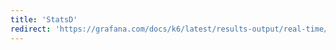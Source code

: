 ```yaml
---
title: 'StatsD'
redirect: 'https://grafana.com/docs/k6/latest/results-output/real-time/statsd/'
---
```

